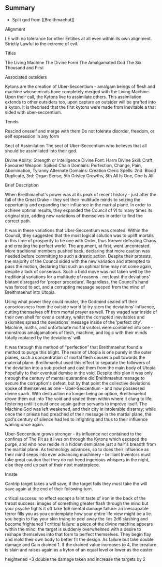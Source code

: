 ## Summary 
- Split god from [[Breithmaehut]]

Alignment

LE with no tolerance for other Entities at all even within its own alignment. Strictly Lawful to the extreme of evil. 

Titles

The Living Machine
The Divine Form
The Amalgamated God
The Six Thousand and First

Associated outsiders 

Kytons are the creation of Uber-Seccentium - amalgam beings of flesh and machine whose minds have completely merged with the Living Machine. Upon their call, the Kytons live to assimilate others. This assimilation extends to other outsiders too, upon capture an outsider will be grafted into a kyton. It is theorised that the first kytons were made from inevitable a that sided with uber-seccentium.

Tenets 

Rescind oneself and merge with them
Do not tolerate disorder, freedom, or self expression in any form

Sect of Assimilation
The sect of Uber-Seccentium who believes that all should be assimilated into their god.

Divine Ability: Strength or Intelligence
Divine Font: Harm
Divine Skill: Craft
Favoured Weapon: Spiked Chain
Domains: Perfection, Change, Pain, Abomination, Tyranny
Alternate Domains: Creation
Cleric Spells: 2nd: Blood Duplicate, 3rd: Organ Sense, 5th Grisley Growths, 8th All Is One, One Is All

Brief Description

When Breithmaehut's power was at its peak of recent history - just after the fall of the Great Drake - they set their multitude minds to seizing the opportunity and expanding their influence in the martial plane. In order to achieve optimal results, they expanded the Council of V̅I̅ to many times its original size, adding new variations of themselves in order to find the correct path. 

It was in these variations that Uber-Seccentium was created. Within the Council, they suggested that the most logical solution was to uplift mortals in this time of prosperity to be one with Order, thus forever defeating Chaos and creating the perfect world. The argument, at first, went uncontested. More traditional members pushed back, declaring that more caution was needed before committing to such a drastic action. Despite their protests, the majority of the Council sided with the new variation and attempted to pass the motion, declaring that such an optimal time may not come again, despite a lack of consensus. Such a bold move was not taken well by the traditional variations for a multitude of reasons - not least the deviations' blatant disregard for 'proper procedure'. Regardless, the Council's hand was forced to act, and a corrupting message seeped from the mind of Breithmaehut into Utopia. 

Using what power they could muster, the Godmind sealed off their consciousness from the outside world to try stem the deviations' influence, cutting themselves off from mortal prayer as well. They waged war inside of their own shell for over a century, whilst the corrupted inevitables and axiomites spread the deviations' message inside of the 'perfect city'. Machine, maths, and unfortunate mortal visitors were combined into one - monstrous amalgamations of flesh, machine, and logic with their minds totally replaced by the deviations' will. 

It was through this method of “perfection” that Breithmaehut found a method to purge this blight. The realm of Utopia is one purely in the outer planes, such a concentration of mortal flesh causes a pull towards the material plane. Breithmaehut used this effect to separate the followers of the deviation into a sub pocket and cast them from the main body of Utopia hopefully to their eventual demise in the void. Despite this plan it was only through the century of mental quarantine did Breithmaehut manage to secure the corruption's defeat, but by that point the collective deviations spoke of themselves as one - Uber-Seccentium - and now possessed divine spark. With destruction no longer being an option, Breithmaehut drove them out into The void and sealed them within where it clung to life, festering until it could once again gather servants to improve itself. The Machine God was left weakened, and their city in intolerable disarray; while once their priests had preached of their message in the martial plane, the god's century of silence had led to infighting and thus to their influence waning once again. 

Uber-Seccentium grows stronger - its influence not contained to the confines of The Pit as it lives on through the Kytons which escaped the purge, and who now reside in a hidden demiplane just a hair's breadth from the martial plane. As technology advances, so to does their influence as their mind seeps into ever advancing machinery - brilliant Inventors must take great caution that they do not heed ingenious whispers in the night, else they end up part of their next masterpiece.

Innate 

Cantrip
target takes a will save, if the target fails they must take the will save again at the end of their following turn.

critical success: no effect except a faint taste of iron in the back of the throat
success: images of something greater flash through the mind but your psyche fights it off take 1d6 mental damage
failure: an inescapable terror fills you as you contemplate how your entire life view might be a lie. you begin to flay your skin trying to peel away the lies 2d6 slashing and become frightened 1
critical failure: a piece of the divine machine appears within the mind, the target is suddenly overwhelmed with a desire to reshape themselves into that form to perfect themselves. They begin flay and mold their own body to better fit the design. As failure but take double damage and Gain drained 1. If the drained value increases to 4, the creature is slain and raises again as a kyton of an equal level or lower as the caster 

heightened +3 double the damage taken and increase the targets by 2
 
